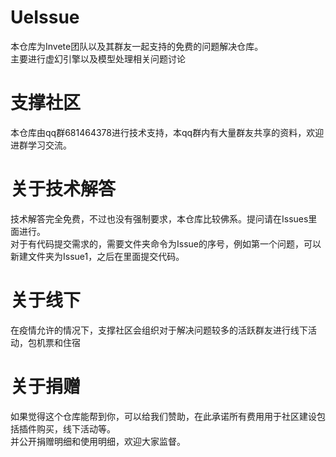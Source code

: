 # UeIssue
本仓库为Invete团队以及其群友一起支持的免费的问题解决仓库。  
主要进行虚幻引擎以及模型处理相关问题讨论


# 支撑社区
本仓库由qq群681464378进行技术支持，本qq群内有大量群友共享的资料，欢迎进群学习交流。

# 关于技术解答
技术解答完全免费，不过也没有强制要求，本仓库比较佛系。提问请在Issues里面进行。  
对于有代码提交需求的，需要文件夹命令为Issue的序号，例如第一个问题，可以新建文件夹为Issue1，之后在里面提交代码。  


# 关于线下
在疫情允许的情况下，支撑社区会组织对于解决问题较多的活跃群友进行线下活动，包机票和住宿

# 关于捐赠
如果觉得这个仓库能帮到你，可以给我们赞助，在此承诺所有费用用于社区建设包括插件购买，线下活动等。  
并公开捐赠明细和使用明细，欢迎大家监督。
